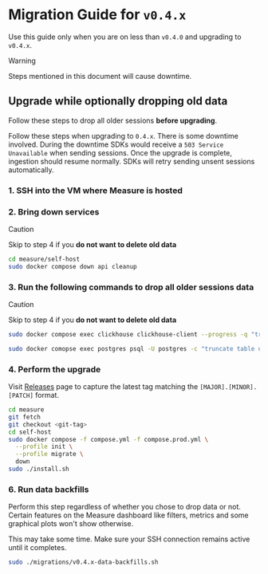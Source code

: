 # Migration Guide for `v0.4.x`

Use this guide only when you are on less than `v0.4.0` and upgrading to `v0.4.x`.

> [!WARNING]
>
> Steps mentioned in this document will cause downtime.

## Upgrade while optionally dropping old data

Follow these steps to drop all older sessions **before upgrading**.

Follow these steps when upgrading to `0.4.x`. There is some downtime involved. During the downtime SDKs would receive a `503 Service Unavailable` when sending sessions. Once the upgrade is complete, ingestion should resume normally. SDKs will retry sending unsent sessions automatically.

### 1. SSH into the VM where Measure is hosted

### 2. Bring down services

> [!CAUTION]
> Skip to step 4 if you **do not want to delete old data**

```sh
cd measure/self-host
sudo docker compose down api cleanup
```

### 3. Run the following commands to drop all older sessions data

> [!CAUTION]
> Skip to step 4 if you **do not want to delete old data**

```sh
sudo docker compose exec clickhouse clickhouse-client --progress -q "truncate table events;"

sudo docker comopse exec postgres psql -U postgres -c "truncate table unhandled_exception_groups, anr_groups, event_reqs;"
```

### 4. Perform the upgrade

Visit [Releases](https://github.com/measure-sh/measure/releases) page to capture the latest tag matching the `[MAJOR].[MINOR].[PATCH]` format.

```sh
cd measure
git fetch
git checkout <git-tag>
cd self-host
sudo docker compose -f compose.yml -f compose.prod.yml \
  --profile init \
  --profile migrate \
  down
sudo ./install.sh
```

### 6. Run data backfills

Perform this step regardless of whether you chose to drop data or not. Certain features on the Measure dashboard like filters, metrics and some graphical plots won't show otherwise.

This may take some time. Make sure your SSH connection remains active until it completes.

```sh
sudo ./migrations/v0.4.x-data-backfills.sh
```